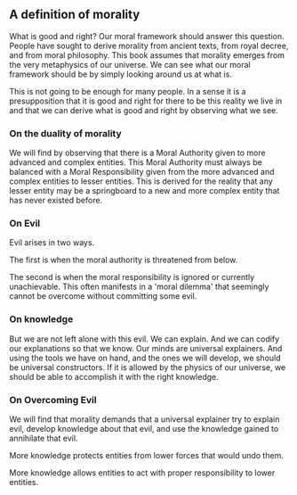 
## A definition of morality

What is good and right?  Our moral framework should answer this question.  People have sought to derive morality from ancient texts, from royal decree, and from moral philosophy.  This book assumes that morality emerges from the very metaphysics of our universe.  We can see what our moral framework should be by simply looking around us at what is.

This is not going to be enough for many people.  In a sense it is a presupposition that it is good and right for there to be this reality we live in and that we can derive what is good and right by observing what we see.

### On the duality of morality

We will find by observing that there is a Moral Authority given to more advanced and complex entities.  This Moral Authority must always be balanced with a Moral Responsibility given from the more advanced and complex entities to lesser entities.  This is derived for the reality that any lesser entity may be a springboard to a new and more complex entity that has never existed before.

### On Evil

Evil arises in two ways.

The first is when the moral authority is threatened from below.

The second is when the moral responsibility is ignored or currently unachievable. This often manifests in a 'moral dilemma' that seemingly cannot be overcome without committing some evil.

### On knowledge

But we are not left alone with this evil.  We can explain.  And we can codify our explanations so that we know.  Our minds are universal explainers.  And using the tools we have on hand, and the ones we will develop, we should be universal constructors.  If it is allowed by the physics of our universe, we should be able to accomplish it with the right knowledge.

### On Overcoming Evil

We will find that morality demands that a universal explainer try to explain evil, develop knowledge about that evil, and use the knowledge gained to annihilate that evil.

More knowledge protects entities from lower forces that would undo them.

More knowledge allows entities to act with proper responsibility to lower entities.
